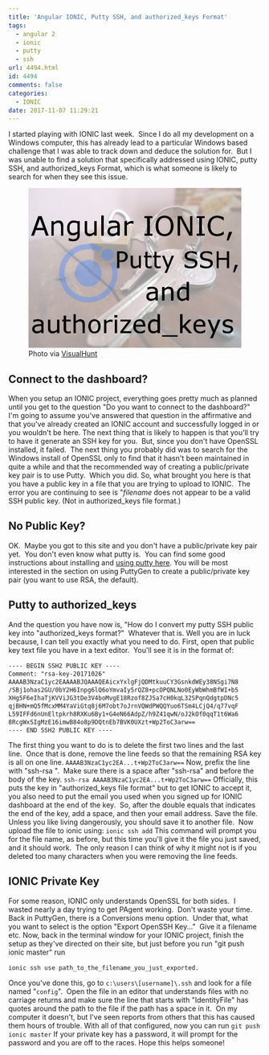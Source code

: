 ```yaml
---
title: 'Angular IONIC, Putty SSH, and authorized_keys Format'
tags:
  - angular 2
  - ionic
  - putty
  - ssh
url: 4494.html
id: 4494
comments: false
categories:
  - IONIC
date: 2017-11-07 11:29:21
---
```


I started playing with IONIC last week.  Since I do all my development on a Windows computer, this has already lead to a particular Windows based challenge that I was able to track down and deduce the solution for.  But I was unable to find a solution that specifically addressed using IONIC, putty SSH, and authorized\_keys Format, which is what someone is likely to search for when they see this issue. <figure>![](/uploads/2017/10/2017-11-07.jpg "Angular IONIC, Putty SSH, and authorized_keys") Photo via [VisualHunt](//visualhunt.com/re/64a968)</figure>

<!-- more --> 

Connect to the dashboard?
-------------------------

When you setup an IONIC project, everything goes pretty much as planned until you get to the question "Do you want to connect to the dashboard?"  I'm going to assume you've answered that question in the affirmative and that you've already created an IONIC account and successfully logged in or you wouldn't be here. The next thing that is likely to happen is that you'll try to have it generate an SSH key for you.  But, since you don't have OpenSSL installed, it failed.  The next thing you probably did was to search for the Windows install of OpenSSL only to find that it hasn't been maintained in quite a while and that the recommended way of creating a public/private key pair is to use Putty.  Which you did. So, what brought you here is that you have a public key in a file that you are trying to upload to IONIC.  The error you are continuing to see is "_filename_ does not appear to be a valid SSH public key. (Not in authorized_keys file format.)

No Public Key?
--------------

OK.  Maybe you got to this site and you don't have a public/private key pair yet.  You don't even know what putty is.  You can find some good instructions about installing and [using putty here](//www.chiark.greenend.org.uk/~sgtatham/putty/docs.html). You will be most interested in the section on using PuttyGen to create a public/private key pair (you want to use RSA, the default).

Putty to authorized_keys
------------------------

And the question you have now is, "How do I convert my putty SSH public key into "authorized_keys format?"  Whatever that is. Well you are in luck because, I can tell you exactly what you need to do. First, open that public key text file you have in a text editor.  You'll see it is in the format of: 

``` text
---- BEGIN SSH2 PUBLIC KEY ----
Comment: "rsa-key-20171026"
AAAAB3NzaC1yc2EAAAABJQAAAQEAicxYxlgFjQDMtkuuCY3GsnkdWEy38NSgi7N8
/SBj1ohas2GU/0bY2H6Inpg6lQ6oYmvaIy5rQZ8+pcOPQNLNo0EyWbWhmBfWI+b5
XHg5F6eIhaTjKVViJG3tDe3V4boMvgE18Rzof8ZJSa7cH0kqL32SPqnQdgtpDNc5
qjBHN+mQ5fMcxMM4YaViGtq8j6M7obt7oJrnVQWdPWQQYuo6TSm4LCjQ4/q77vqF
L59IFFd6nUnEltpkrh8RXKu6By1+G4eN66AdpZ/h9Z41qwN/oJ2kOf0qqT1t6Wa6
8RcgWxSIgMzE16imwB84o8p9DQtnEb7BVK0UXzt+Wp2ToC3arw==
---- END SSH2 PUBLIC KEY ----
```

The first thing you want to do is to delete the first two lines and the last line.  Once that is done, remove the line feeds so that the remaining RSA key is all on one line. `AAAAB3NzaC1yc2EA...t+Wp2ToC3arw==` Now, prefix the line with "ssh-rsa ".  Make sure there is a space after "ssh-rsa" and before the body of the key. `ssh-rsa AAAAB3NzaC1yc2EA...t+Wp2ToC3arw==` Officially, this puts the key in "authorized_keys file format" but to get IONIC to accept it, you also need to put the email you used when you signed up for IONIC dashboard at the end of the key.  So, after the double equals that indicates the end of the key, add a space, and then your email address. Save the file.  Unless you like living dangerously, you should save it to another file.  Now upload the file to ionic using: `ionic ssh add` This command will prompt you for the file name, as before, but this time you'll give it the file you just saved, and it should work.  The only reason I can think of why it might not is if you deleted too many characters when you were removing the line feeds.

IONIC Private Key
-----------------

For some reason, IONIC only understands OpenSSL for both sides.  I wasted nearly a day trying to get PAgent working.  Don't waste your time. Back in PuttyGen, there is a Conversions menu option.  Under that, what you want to select is the option "Export OpenSSH Key..."  Give it a filename etc. Now, back in the terminal window for your IONIC project, finish the setup as they've directed on their site, but just before you run "git push ionic master" run 

``` shell
ionic ssh use path_to_the_filename_you_just_exported.
```

Once you've done this, go to `c:\users\[username]\.ssh` and look for a file named "`config`".  Open the file in an editor that understands files with no carriage returns and make sure the line that starts with "IdentityFile" has quotes around the path to the file if the path has a space in it.  On my computer it doesn't, but I've seen reports from others that this has caused them hours of trouble. With all of that configured, now you can run `git push ionic master` If your private key has a password, it will prompt for the password and you are off to the races. Hope this helps someone!
